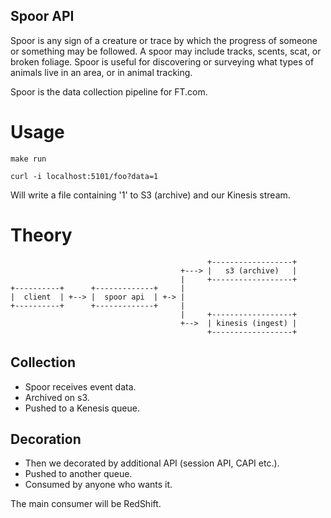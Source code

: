 ## Spoor API

Spoor is any sign of a creature or trace by which the progress of someone or
something may be followed. A spoor may include tracks, scents, scat, or broken
foliage. Spoor is useful for discovering or surveying what types of animals
live in an area, or in animal tracking.

Spoor is the data collection pipeline for FT.com.

# Usage

`make run`

`curl -i localhost:5101/foo?data=1`

Will write a file containing '1' to S3 (archive) and our Kinesis stream.

# Theory

```
                                            +------------------+           
                                      +---> |   s3 (archive)   |           
                                      |     +------------------+           
+----------+      +-------------+     |                                  
|  client  | +--> |  spoor api  | +-> |       
+----------+      +-------------+     |                                  
                                      |     +------------------+         
                                      +-->  | kinesis (ingest) |         
                                            +------------------+         
```

## Collection

- Spoor receives event data.
- Archived on s3.
- Pushed to a Kenesis queue.

## Decoration

- Then we decorated by additional API (session API, CAPI etc.).
- Pushed to another queue.
- Consumed by anyone who wants it.

The main consumer will be RedShift.

